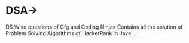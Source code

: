 # DSA->
DS Wise questions of Gfg and Coding Ninjas
Contains all the solution of Problem Solving Algorithms of HackerRank in Java...
